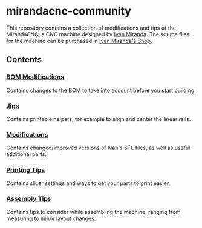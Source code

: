 # mirandacnc-community
This repository contains a collection of modifications and tips of the MirandaCNC, a CNC machine designed by [Ivan Miranda](https://www.youtube.com/user/superazote). The source files for the machine can be purchased in [Ivan Miranda's Shop](https://ivanmiranda.com/collections/all).

## Contents
### [BOM Modifications](bom_modifications.md)
Contains changes to the BOM to take into account before you start building.

### [Jigs](jigs)
Contains printable helpers, for example to align and center the linear rails.

### [Modifications](modifications)
Contains changed/improved versions of Ivan's STL files, as well as useful additional parts.

### [Printing Tips](printing_tips.md)
Contains slicer settings and ways to get your parts to print easier.

### [Assembly Tips](assembly_tips.md)
Contains tips to consider while assembling the machine, ranging from measuring to minor layout changes.